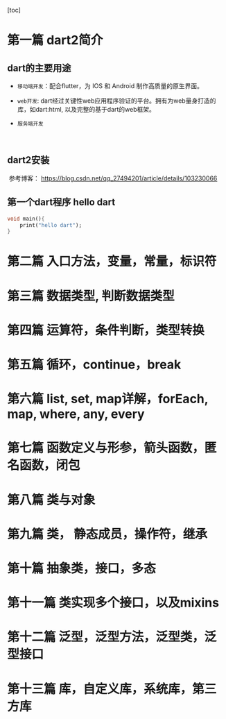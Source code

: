 [toc]



# 第一篇 dart2简介

## dart的主要用途

* `移动端开发`：配合flutter，为 IOS 和 Android 制作高质量的原生界面。

* `web开发`:  dart经过关键性web应用程序验证的平台。拥有为web量身打造的库，如dart:html, 以及完整的基于dart的web框架。

* `服务端开发`

​	 

## dart2安装

​		参考博客：  https://blog.csdn.net/qq_27494201/article/details/103230066 

 

## 第一个dart程序 hello dart

```dart
void main(){
    print("hello dart");
}
```





# 第二篇 入口方法，变量，常量，标识符

# 第三篇 数据类型, 判断数据类型

# 第四篇 运算符，条件判断，类型转换

# 第五篇 循环，continue，break

# 第六篇 list, set, map详解，forEach, map, where, any, every

# 第七篇 函数定义与形参，箭头函数，匿名函数，闭包

# 第八篇 类与对象

# 第九篇 类， 静态成员，操作符，继承

# 第十篇  抽象类，接口，多态

# 第十一篇 类实现多个接口，以及mixins

# 第十二篇 泛型，泛型方法，泛型类，泛型接口

# 第十三篇 库，自定义库，系统库，第三方库







